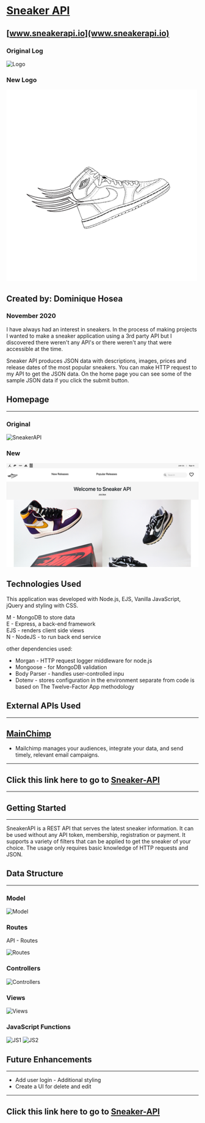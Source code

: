 # [Sneaker API](https://sneaker-api-htx.herokuapp.com/)
## [www.sneakerapi.io](www.sneakerapi.io)
### Original Log
![Logo](https://i.imgur.com/or5BPQK.png?1)
### New Logo
![Logo](public/images/logo.png)


## Created by: Dominique Hosea

### November 2020

<!-- Link to the project via heroku -->
I have always had an interest in sneakers. In the process of making projects I wanted to make a sneaker application using a 3rd party API but I discovered there weren't any API's or there weren't any that were accessible at the time.

Sneaker API produces JSON data with descriptions, images, prices and release dates of the most popular sneakers. You can make HTTP request to my API to get the JSON data. On the home page you can see some of the sample JSON data if you click the submit button.

## Homepage 
---

### Original
![SneakerAPI](https://i.imgur.com/Ux1OJls.png)
### New
![SneakerAPI](public/images/homepage.png)



## Technologies Used

This application was developed with Node.js, EJS, Vanilla JavaScript, jQuery and styling with CSS.

M - MongoDB to store data  
E - Express, a back-end framework  
EJS - renders client side views  
N - NodeJS - to run back end service

other dependencies used:

- Morgan - HTTP request logger middleware for node.js
- Mongoose - for MongoDB validation
- Body Parser - handles user-controlled inpu
- Dotenv - stores configuration in the environment separate from code is based on The Twelve-Factor App methodology

## External APIs Used
---
## [MainChimp](https://mailchimp.com/developer/marketing/api/root/)
- Mailchimp manages your audiences, integrate your data, and send timely, relevant email campaigns.


---

## Click this link here to go to [Sneaker-API](www.sneakerapi.io)

---

## Getting Started
---

SneakerAPI is a REST API that serves the latest sneaker information. It can be used without any API token, membership, registration or payment. It supports a variety of filters that can be applied to get the sneaker of your choice. The usage only requires basic knowledge of HTTP requests and JSON.

## Data Structure
---

### Model
![Model](https://i.imgur.com/z8EM8Ck.png)

### Routes
API - Routes

![Routes](https://i.imgur.com/h8sEQ9h.png)

### Controllers 
![Controllers](https://i.imgur.com/xy7lufK.png)

### Views 
![Views](https://i.imgur.com/52sI5xW.png)

### JavaScript Functions
![JS1](https://i.imgur.com/OvIJqdt.png)
![JS2](https://i.imgur.com/UslvrNS.png)	


## Future Enhancements	
---

- Add user login 	- Additional styling
- Create a UI for delete and edit
---
## Click this link here to go to [Sneaker-API](www.sneakerapi.io)
